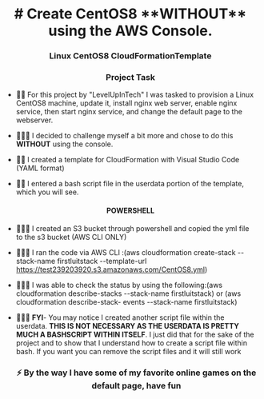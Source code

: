 <h1 align="center"># Create CentOS8 **WITHOUT** using the AWS Console.</h1>
<h3 align="center">Linux CentOS8 CloudFormationTemplate</h3>
<h3 align="center">Project Task</h3>

- 🐱‍👤 For this project by "LevelUpInTech" I was tasked to provision a Linux CentOS8 machine, update it, install nginx web server, enable nginx service, then start
      nginx service, and change the default page to the webserver.

- 👨🏾‍🎓 I decided to challenge myself a bit more and chose to do this **WITHOUT** using the console.

- 🐱‍👤 I created a template for CloudFormation with Visual Studio Code  (YAML format)

- 🐱‍👤 I entered a bash script file in the userdata portion of the template, which you will see.
 
 <h4 align="center">POWERSHELL</h4>
 
- 👨🏾‍🎓 I created an S3 bucket through powershell and copied the yml file to the s3 bucket (AWS CLI ONLY)

- 👨🏾‍🎓 I ran the code via AWS CLI :(aws cloudformation create-stack --stack-name firstluitstack --template-url https://test239203920.s3.amazonaws.com/CentOS8.yml)

- 👨🏾‍🎓 I was able to check the status by using the following:(aws cloudformation describe-stacks --stack-name firstluitstack) or (aws cloudformation describe-stack-
     events --stack-name firstluitstack)
     
- 👨🏾‍🎓 **FYI**- You may notice I created another script file within the userdata. **THIS IS NOT NECESSARY AS THE USERDATA IS PRETTY MUCH A BASHSCRIPT WITHIN ITSELF**. I
     just
     did that for the sake of the project and to show that I understand how to create a script file within bash. If you want you can remove the script files and it
     will still work
     <h3 align="center">⚡ By the way I have some of my favorite online games on the default page, have fun</h3>









